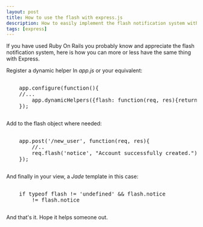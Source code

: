 ```yaml
---
layout: post
title: How to use the flash with express.js
description: How to easily implement the flash notification system with the Express.js Node Framework.
tags: [express]
---
```


If you have used Ruby On Rails you probably know and appreciate the flash notification system, here is how
you can more or less have the same thing with Express.

Register a dynamic helper In *app.js* or your equivalent:

<pre class="prettyprint" style="padding-bottom:15px;"> 
	app.configure(function(){
	//...
		app.dynamicHelpers({flash: function(req, res){return req.flash();}});
	});
</pre>

Add to the flash object where needed:

<pre class="prettyprint" style="padding-bottom:15px;"> 
	app.post('/new_user', function(req, res){
		//..
		req.flash('notice', "Account successfully created.");
	});
</pre>

And finally in your view, a *Jade* template in this case:

<pre class="prettyprint" style="padding-bottom:15px;"> 
	if typeof flash != 'undefined' && flash.notice
		!= flash.notice
</pre>

And that's it. Hope it helps someone out.

